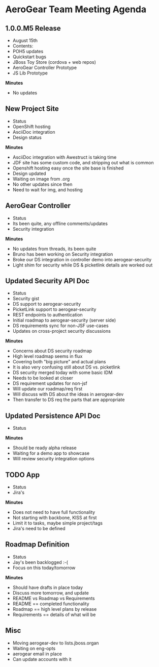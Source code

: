 AeroGear Team Meeting Agenda
============================


1.0.0.M5 Release
-----------------

* August 15th
* Contents:
 * POH5 updates
 * Quickstart bugs
 * JBoss Toy Store (cordova + web repos)
 * AeroGear Controller Prototype
 * JS Lib Prototype

__Minutes__

* No updates
 
New Project Site
----------------
* Status
 * OpenShift hosting
 * AsciiDoc integration
 * Design status

__Minutes__

* AsciiDoc integration with Awestruct is taking time
 * JDF site has some custom code, and stripping out what is common
* Openshift hosting easy once the site base is finished
* Design updated
 * Waiting on image from .org
 * No other updates since then
 * Need to wait for img, and hosting
 
AeroGear Controller
-------------------

* Status
 * Its been quite, any offline comments/updates
 * Security integration

__Minutes__

* No updates from threads, its been quite
* Bruno has been working on Security integration
 * Broke our DS integration in controller demo into aerogear-security
 * Light shim for security while DS & picketlink details are worked out
 
Updated Security API Doc
------------------------

* Status
 * Security gist
 * DS support to aerogear-security
 * PicketLink support to aerogear-security
 * REST endpoints to authentication 
 * Initial roadmap to aerogear-security (server side)
 * DS requirements sync for non-JSF use-cases
 * Updates on cross-project security discussions 

__Minutes__

* Concerns about DS security roadmap
 * High level roadmap seems in flux
 * Covering both "big picture" and actual plans
 * It is also very confusing still about DS vs. picketlink
* DS security merged today with some basic IDM
 * Needs to be looked at closer
* DS requirement updates for non-jsf
 * Will update our roadmap/req first
 * Will discuss with DS about the ideas in aerogear-dev
 * Then transfer to DS req the parts that are appropriate
 
Updated Persistence API Doc
----------------------------

* Status

__Minutes__

* Should be ready alpha release
 * Waiting for a demo app to showcase
* Will review security integration options

TODO App
--------

* Status
* Jira's

__Minutes__

* Does not need to have full functionality
* Not starting with backbone, KISS at first
* Limit it to tasks, maybe simple project/tags
* Jira's need to be defined

Roadmap Definition
------------------

* Status
 * Jay's been backlogged :-(
 * Focus on this today/tomorrow

__Minutes__

* Should have drafts in place today
 * Discuss more tomorrow, and update
* README vs Roadmap vs Requirements
 * README == completed functionality
 * Roadmap == high level plans by release
 * Requirements == details of what will be

Misc
----

* Moving aerogear-dev to lists.jboss.organ
 * Waiting on eng-opts
* aerogear email in place
 * Can update accounts with it